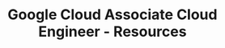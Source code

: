 ---
layout: resources
title: Google Cloud Associate Cloud Engineer - Resources
resources:
  - title: Download PDF - Slides
    description: Download the slides and have them ready.
    url: 'https://in28minutes.com/downloads/09-google-certified-associate-cloud-engineer/CoursePresentation-GoogleCertifiedAssociateCloudEngineer.pdf'
  - title: Download Code Examples
    description: Download and have this ready. We will use the code examples during the course.
    url: 'https://in28minutes.com/downloads/09-google-certified-associate-cloud-engineer/course-downloads.zip'
  - title: Optional - LinkedIn Newsletter
    description: Read in28minutes Newsletter. Published on LinkedIn.
    icon: lni-linkedin
    url: 'https://www.linkedin.com/newsletters/6978624731038023681/'
---